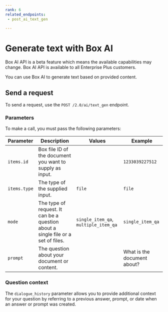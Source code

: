 ```yaml
---
rank: 6
related_endpoints:
 - post_ai_text_gen

---
```

# Generate text with Box AI

<Message type="notice">
Box AI API is a beta feature which means the
available capabilities may change.
Box AI API is available to all Enterprise Plus customers.

</Message>

You can use Box AI to generate text
based on provided content.

## Send a request

To send a request, use the
`POST /2.0/ai/text_gen` endpoint.

<Samples id='post_ai_text_gen' />

### Parameters 

<!-- markdownlint-disable line-length -->

To make a call, you must pass the following parameters:

| Parameter| Description|Values| Example|
|--------|--------|-------|-------|
|`items.id`|Box file ID of the document you want to supply as input.||`1233039227512`|
|`items.type`|The type of the supplied input. | `file` |`file`|
|`mode`| The type of request. It can be a question about a single file or a set of files. |`single_item_qa`, `multiple_item_qa`|`single_item_qa` |
|`prompt`|The question about your document or content.||What is the document about?|

<!-- markdownlint-enable line-length -->

### Question context

The `dialogue_history` parameter allows you
to provide additional context for your question by
referring to a previous answer, prompt,
or date when an answer or prompt was created.

[boxainotes]: https://support.box.com/hc/en-us/articles/22198577315347-Box-AI-for-Notes